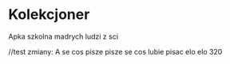 # Kolekcjoner
Apka szkolna madrych ludzi z sci

//test zmiany:
A se cos pisze pisze se cos lubie pisac elo elo 320


